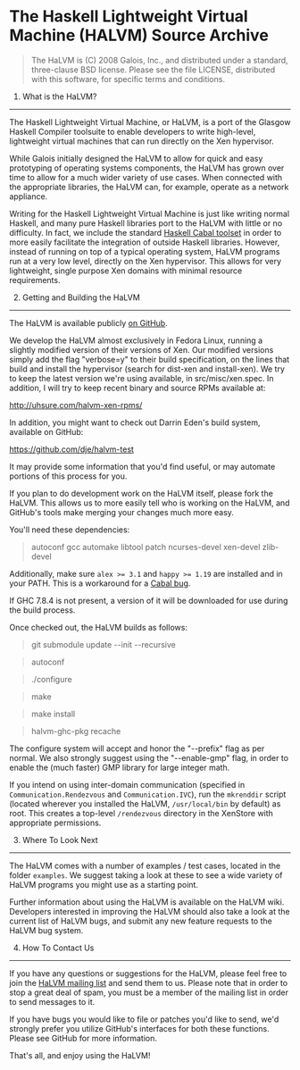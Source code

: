 The Haskell Lightweight Virtual Machine (HALVM) Source Archive
==============================================================

> The HaLVM is (C) 2008 Galois, Inc., and distributed under a standard,
> three-clause BSD license. Please see the file LICENSE, distributed with
> this software, for specific terms and conditions.

1. What is the HaLVM?
---------------------

The Haskell Lightweight Virtual Machine, or HaLVM, is a port of the Glasgow
Haskell Compiler toolsuite to enable developers to write high-level, lightweight
virtual machines that can run directly on the Xen hypervisor.

While Galois initially designed the HaLVM to allow for quick and easy
prototyping of operating systems components, the HaLVM has grown over time to
allow for a much wider variety of use cases. When connected with the appropriate
libraries, the HaLVM can, for example, operate as a network appliance.

Writing for the Haskell Lightweight Virtual Machine is just like writing
normal Haskell, and many pure Haskell libraries port to the HaLVM with little
or no difficulty. In fact, we include the standard
[Haskell Cabal toolset](http://www.haskell.org/cabal/) in order to more easily
facilitate the integration of outside Haskell libraries. However, instead of
running on top of a typical operating system, HaLVM programs run at a very low
level, directly on the Xen hypervisor. This allows for very lightweight, single
purpose Xen domains with minimal resource requirements.

2. Getting and Building the HaLVM
---------------------------------

The HaLVM is available publicly [on GitHub](http://github.org/GaloisInc/HaLVM).

We develop the HaLVM almost exclusively in Fedora Linux, running a slightly
modified version of their versions of Xen. Our modified versions simply add
the flag "verbose=y" to their build specification, on the lines that build
and install the hypervisor (search for dist-xen and install-xen). We try to
keep the latest version we're using available, in src/misc/xen.spec. In
addition, I will try to keep recent binary and source RPMs available at:

  http://uhsure.com/halvm-xen-rpms/

In addition, you might want to check out Darrin Eden's build system,
available on GitHub:

  https://github.com/dje/halvm-test

It may provide some information that you'd find useful, or may automate portions
of this process for you.

If you plan to do development work on the HaLVM itself, please fork the HaLVM.
This allows us to more easily tell who is working on the HaLVM, and GitHub's
tools make merging your changes much more easy.

You'll need these dependencies:

> autoconf gcc automake libtool patch ncurses-devel xen-devel zlib-devel

Additionally, make sure `alex >= 3.1` and `happy >= 1.19` are installed and
in your PATH. This is a workaround for a 
[Cabal bug](https://github.com/haskell/cabal/issues/2462).

If GHC 7.8.4 is not present, a version of it will be downloaded for
use during the build process.

Once checked out, the HaLVM builds as follows:

> git submodule update --init --recursive

> autoconf

> ./configure

> make

> make install

> halvm-ghc-pkg recache

The configure system will accept and honor the "--prefix" flag as per
normal. We also strongly suggest using the "--enable-gmp" flag, in order
to enable the (much faster) GMP library for large integer math.

If you intend on using inter-domain communication (specified in
`Communication.Rendezvous` and `Communication.IVC`), run the `mkrenddir` script
(located wherever you installed the HaLVM, `/usr/local/bin` by default) as root. 
This creates a top-level `/rendezvous` directory in the XenStore with
appropriate permissions.


3. Where To Look Next
---------------------

The HaLVM comes with a number of examples / test cases, located in the folder
`examples`. We suggest taking a look at these to see a wide variety of HaLVM
programs you might use as a starting point.

Further information about using the HaLVM is available on the HaLVM wiki.
Developers interested in improving the HaLVM should also take a look at the
current list of HaLVM bugs, and submit any new feature requests to the
HaLVM bug system.

4. How To Contact Us
--------------------

If you have any questions or suggestions for the HaLVM, please feel free to
join the [HaLVM mailing list](http://community.galois.com/mailman/listinfo/halvm-devel)
and send them to us. Please note that in order to stop a great deal of spam,
you must be a member of the mailing list in order to send messages to it.

If you have bugs you would like to file or patches you'd like to send, we'd
strongly prefer you utilize GitHub's interfaces for both these functions. Please
see GitHub for more information.

That's all, and enjoy using the HaLVM!
